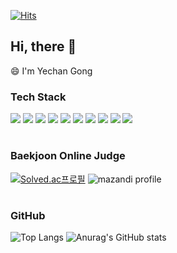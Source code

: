 [![Hits](https://hits.seeyoufarm.com/api/count/incr/badge.svg?url=https%3A%2F%2Fgithub.com%2Fyechanball&count_bg=%235E8DC6&title_bg=%23555555&icon=xfce.svg&icon_color=%23E7E7E7&title=hits&edge_flat=false)](https://hits.seeyoufarm.com)
## Hi,  there 👋
😄 I'm Yechan Gong


### Tech Stack
<img src="https://img.shields.io/badge/HTML5-E34F26?style=flat-square&logo=HTML5&logoColor=white"/> <img src="https://img.shields.io/badge/CSS3-1572B6?style=flat-square&logo=CSS3&logoColor=white"/> <img src="https://img.shields.io/badge/JavaScript-F7DF1E?style=flat-square&logo=JavaScript&logoColor=white"/> <img src="https://img.shields.io/badge/TypeScript-3178C6?style=flat-square&logo=TypeScript&logoColor=white"/> <img src="https://img.shields.io/badge/React-292B2E?style=flat-square&logo=React&logoColor=00CCFF"/> <img src="https://img.shields.io/badge/Vue.js-4FC08D?style=flat-square&logo=Vue.js&logoColor=white"/> <img src="https://img.shields.io/badge/Java-007396?style=flat-square&logo=Java&logoColor=white"/> <img src="https://img.shields.io/badge/Spring-6DB33F?style=flat-square&logo=Spring&logoColor=white"/> <img src="https://img.shields.io/badge/Spring Boot-6DB33F?style=flat-square&logo=Spring Boot&logoColor=white"/> <img src="https://img.shields.io/badge/MySQL-4479A1?style=flat-square&logo=MySQL&logoColor=white"/></br>

#

### Baekjoon Online Judge
[![Solved.ac프로필](http://mazassumnida.wtf/api/v2/generate_badge?boj=rhddpcks)](https://solved.ac/rhddpcks)
![mazandi profile](http://mazandi.herokuapp.com/api?handle=rhddpcks&theme=warm)

#

### GitHub
![Top Langs](https://github-readme-stats.vercel.app/api/top-langs/?username=yechanball&langs_count=10&size_weight=0.5&count_weight=0.5&hide=kotlin,dockerfile&layout=compact&theme=radical)
![Anurag's GitHub stats](https://github-readme-stats.vercel.app/api?username=yechanball&show_icons=true&theme=tokyonight)
